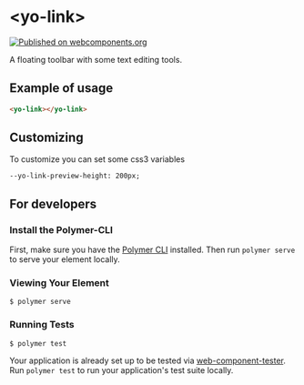 # \<yo-link\>

[![Published on webcomponents.org](https://img.shields.io/badge/webcomponents.org-published-blue.svg)](https://www.webcomponents.org/element/michael-silva/yo-link)

A floating toolbar with some text editing tools.

## Example of usage ##
<!--
```
<custom-element-demo>
  <template>
    <link rel="import" href="yo-link.html">
    <next-code-block></next-code-block>
  </template>
</custom-element-demo>
```
-->
```html
<yo-link></yo-link>
```

## Customizing ##

To customize you can set some css3 variables

```
--yo-link-preview-height: 200px;
```

## For developers ##

### Install the Polymer-CLI

First, make sure you have the [Polymer CLI](https://www.npmjs.com/package/polymer-cli) installed. Then run `polymer serve` to serve your element locally.

### Viewing Your Element

```
$ polymer serve
```

### Running Tests

```
$ polymer test
```

Your application is already set up to be tested via [web-component-tester](https://github.com/Polymer/web-component-tester). Run `polymer test` to run your application's test suite locally.
